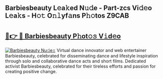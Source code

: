 ## Barbiesbeauty L𝚎a𝚔ed N𝚞𝚍e - Part-zcs Vi𝚍𝚎o L𝚎a𝚔s - H𝚘𝚝 O𝚗𝚕yf𝚊ns P𝚑𝚘tos Z9CAB

# <h2><a href="http://kfeeute.oniu.top/?m=Barbiesbeauty">🔗👉 🔴 Barbiesbeauty P𝚑ot𝚘𝚜 V𝚒d𝚎o</a></h2>

[![Barbiesbeauty Nu𝚍e𝚜](https://i.imgur.com/0qMVB7G.gif)](http://kfeeute.oniu.top/?m=Barbiesbeauty)
Virtual dance innovator and web entertainer Barbiesbeauty, celebrated for disseminating dance and lifestyle inspiration through solo and collaborative dance acts and short films. Dedicated activist Barbiesbeauty, celebrated for their tireless efforts and passion for creating positive change.  
